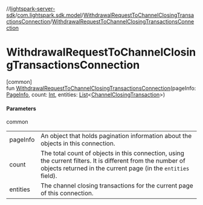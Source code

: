 //[lightspark-server-sdk](../../../index.md)/[com.lightspark.sdk.model](../index.md)/[WithdrawalRequestToChannelClosingTransactionsConnection](index.md)/[WithdrawalRequestToChannelClosingTransactionsConnection](-withdrawal-request-to-channel-closing-transactions-connection.md)

# WithdrawalRequestToChannelClosingTransactionsConnection

[common]\
fun [WithdrawalRequestToChannelClosingTransactionsConnection](-withdrawal-request-to-channel-closing-transactions-connection.md)(pageInfo: [PageInfo](../-page-info/index.md), count: [Int](https://kotlinlang.org/api/latest/jvm/stdlib/kotlin/-int/index.html), entities: [List](https://kotlinlang.org/api/latest/jvm/stdlib/kotlin.collections/-list/index.html)&lt;[ChannelClosingTransaction](../-channel-closing-transaction/index.md)&gt;)

#### Parameters

common

| | |
|---|---|
| pageInfo | An object that holds pagination information about the objects in this connection. |
| count | The total count of objects in this connection, using the current filters. It is different from the number of objects returned in the current page (in the `entities` field). |
| entities | The channel closing transactions for the current page of this connection. |
